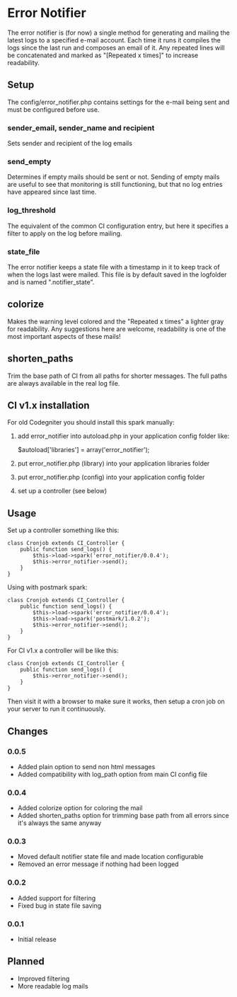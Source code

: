 # Error Notifier

The error notifier is (for now) a single method for generating and mailing the latest logs to a specified e-mail account. Each time it
runs it compiles the logs since the last run and composes an email of it. Any repeated lines will be concatenated and marked
as "[Repeated x times]" to increase readability.

## Setup
The config/error_notifier.php contains settings for the e-mail being sent and must be configured before use.

### sender_email, sender_name and recipient
Sets sender and recipient of the log emails

### send_empty
Determines if empty mails should be sent or not. Sending of empty mails are useful to see that
monitoring is still functioning, but that no log entries have appeared since last time.

### log_threshold
The equivalent of the common CI configuration entry, but here it specifies a filter to apply on the log before mailing.

### state_file
The error notifier keeps a state file with a timestamp in it to keep track of when the logs last were mailed. This file is by
default saved in the logfolder and is named ".notifier_state".

## colorize
Makes the warning level colored and the "Repeated x times" a lighter gray for readability. Any suggestions here are welcome,
readability is one of the most important aspects of these mails!

## shorten_paths
Trim the base path of CI from all paths for shorter messages. The full paths are always available in the real log file.

## CI v1.x installation

For old Codegniter you should install this spark manually:

1) add error_notifier into autoload.php in your application config folder like:

    $autoload['libraries'] = array('error_notifier');

2) put error_notifier.php (library) into your application libraries folder
3) put error_notifier.php (config) into your application config folder
4) set up a controller (see below)

## Usage
Set up a controller something like this:

	class Cronjob extends CI_Controller {
		public function send_logs() {
			$this->load->spark('error_notifier/0.0.4');
			$this->error_notifier->send();
		}
	}

Using with postmark spark:

    class Cronjob extends CI_Controller {
        public function send_logs() {
            $this->load->spark('error_notifier/0.0.4');
            $this->load->spark('postmark/1.0.2');
            $this->error_notifier->send();
        }
    }

For CI v1.x a controller will be like this:

    class Cronjob extends CI_Controller {
        public function send_logs() {
            $this->error_notifier->send();
        }
    }    

Then visit it with a browser to make sure it works, then setup a cron job on your server to run it continuously.


## Changes
### 0.0.5
* Added plain option to send non html messages
* Added compatibility with log_path option from main CI config file

### 0.0.4
* Added colorize option for coloring the mail
* Added shorten_paths option for trimming base path from all errors since it's always the same anyway

### 0.0.3
* Moved default notifier state file and made location configurable
* Removed an error message if nothing had been logged

### 0.0.2
* Added support for filtering
* Fixed bug in state file saving

### 0.0.1
* Initial release

## Planned
* Improved filtering
* More readable log mails